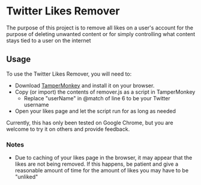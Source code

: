 # Twitter Likes Remover

The purpose of this project is to remove all likes on a user's account for the purpose
of deleting unwanted content or for simply controlling what content stays tied to
a user on the internet

## Usage

To use the Twitter Likes Remover, you will need to:

- Download [TamperMonkey](https://www.tampermonkey.net/) and install it on your browser.
- Copy (or import) the contents of remover.js as a script in TamperMonkey
  - Replace "userName" in @match of line 6 to be your Twitter username
- Open your likes page and let the script run for as long as needed

Currently, this has only been tested on Google Chrome,
but you are welcome to try it on others and provide feedback.

### Notes

- Due to caching of your likes page in the browser, it may appear that the likes
  are not being removed. If this happens, be patient and give a reasonable amount of
  time for the amount of likes you may have to be "unliked"

